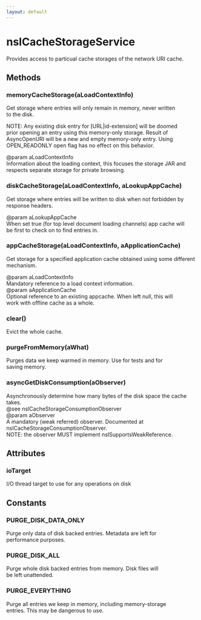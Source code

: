 ```yaml
---
layout: default
---
```


# nsICacheStorageService #
  
Provides access to particual cache storages of the network URI cache.  
  

## Methods ##

### memoryCacheStorage(aLoadContextInfo) ###
  
Get storage where entries will only remain in memory, never written  
to the disk.  
  
NOTE: Any existing disk entry for [URL|id-extension] will be doomed  
prior opening an entry using this memory-only storage.  Result of  
AsyncOpenURI will be a new and empty memory-only entry.  Using  
OPEN_READONLY open flag has no effect on this behavior.  
  
@param aLoadContextInfo  
   Information about the loading context, this focuses the storage JAR and  
   respects separate storage for private browsing.  
  

### diskCacheStorage(aLoadContextInfo, aLookupAppCache) ###
  
Get storage where entries will be written to disk when not forbidden by  
response headers.  
  
@param aLookupAppCache  
   When set true (for top level document loading channels) app cache will  
   be first to check on to find entries in.  
  

### appCacheStorage(aLoadContextInfo, aApplicationCache) ###
  
Get storage for a specified application cache obtained using some different  
mechanism.  
  
@param aLoadContextInfo  
   Mandatory reference to a load context information.  
@param aApplicationCache  
   Optional reference to an existing appcache.  When left null, this will  
   work with offline cache as a whole.  
  

### clear() ###
  
Evict the whole cache.  
  

### purgeFromMemory(aWhat) ###
  
Purges data we keep warmed in memory.  Use for tests and for  
saving memory.  
  

### asyncGetDiskConsumption(aObserver) ###
  
Asynchronously determine how many bytes of the disk space the cache takes.  
@see nsICacheStorageConsumptionObserver  
@param aObserver  
   A mandatory (weak referred) observer.  Documented at  
   nsICacheStorageConsumptionObserver.  
   NOTE: the observer MUST implement nsISupportsWeakReference.  
  

## Attributes ##

### ioTarget ###
  
I/O thread target to use for any operations on disk  
  

## Constants ##

### PURGE_DISK_DATA_ONLY ###
  
Purge only data of disk backed entries.  Metadata are left for  
performance purposes.  
  

### PURGE_DISK_ALL ###
  
Purge whole disk backed entries from memory.  Disk files will  
be left unattended.  
  

### PURGE_EVERYTHING ###
  
Purge all entries we keep in memory, including memory-storage  
entries.  This may be dangerous to use.  
  
